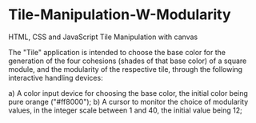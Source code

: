 # Tile-Manipulation-W-Modularity
HTML, CSS and JavaScript Tile Manipulation with canvas

The "Tile" application is intended to choose the base color for the generation of the four cohesions (shades of that base color) of a square module, and the modularity of the respective tile, through the following interactive handling devices:

a) A color input device for choosing the base color, the initial color being pure orange ("#ff8000");
b) A cursor to monitor the choice of modularity values, in the integer scale between 1 and 40, the initial value being 12;
